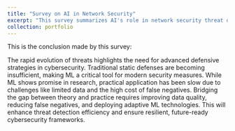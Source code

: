 ```yaml
---
title: "Survey on AI in Network Security"
excerpt: "This survey summarizes AI's role in network security threat detection, focusing on data analysis, risk assessment, and cyber threat intelligence. While ML shows promise in research, its practical application remains limited. The survey also highlights the gap between research and real-world implementation and assesses potential risks."
collection: portfolio
---
```


This is the conclusion made by this survey:

The rapid evolution of threats highlights the need for advanced defensive strategies in cybersecurity. Traditional static defenses are becoming insufficient, making ML a critical tool for modern security measures. While ML shows promise in research, practical application has been slow due to challenges like limited data and the high cost of false negatives. Bridging the gap between theory and practice requires improving data quality, reducing false negatives, and deploying adaptive ML technologies. This will enhance threat detection efficiency and ensure resilient, future-ready cybersecurity frameworks.